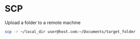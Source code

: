 # SCP

Upload a folder to a remote machine

```bash
scp -r ~/local_dir user@host.com:~/Documents/target_folder
```